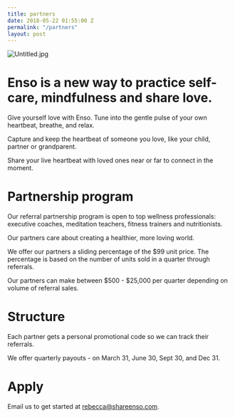 ```yaml
---
title: partners
date: 2018-05-22 01:55:00 Z
permalink: "/partners"
layout: post
---
```


![Untitled.jpg](/uploads/Untitled.jpg)

# Enso is a new way to practice self-care, mindfulness and share love.

Give yourself love with Enso. Tune into the gentle pulse of your own heartbeat, breathe, and relax. 

Capture and keep the heartbeat of someone you love, like your child, partner or grandparent.

Share your live heartbeat with loved ones near or far to connect in the moment. 

# Partnership program

Our referral partnership program is open to top wellness professionals: executive coaches, meditation teachers, fitness trainers and nutritionists.

Our partners care about creating a healthier, more loving world. 

We offer our partners a sliding percentage of the $99 unit price. The percentage is based on the number of units sold in a quarter through referrals. 

Our partners can make between $500 - $25,000 per quarter depending on volume of referral sales. 

# Structure

Each partner gets a personal promotional code so we can track their referrals. 

We offer quarterly payouts - on March 31, June 30, Sept 30, and Dec 31.


# Apply

Email us to get started at [rebecca@shareenso.com](mailto:rebecca@shareenso.com).



